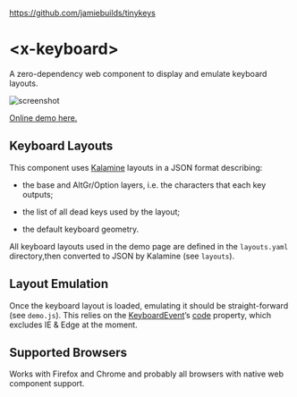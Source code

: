 https://github.com/jamiebuilds/tinykeys

&lt;x-keyboard&gt;
================================================================================

A zero-dependency web component to display and emulate keyboard layouts.

![screenshot](keyboard.svg)

[Online demo here.](https://fabi1cazenave.github.io/x-keyboard/)


Keyboard Layouts
--------------------------------------------------------------------------------

This component uses [Kalamine][1] layouts in a JSON format describing:

- the base and AltGr/Option layers, i.e. the characters that each key outputs;
- the list of all dead keys used by the layout;
- the default keyboard geometry.

  [1]: https://github.com/fabi1cazenave/kalamine/

All keyboard layouts used in the demo page are defined in the `layouts.yaml` directory,then converted to JSON by Kalamine (see `layouts`).


Layout Emulation
--------------------------------------------------------------------------------

Once the keyboard layout is loaded, emulating it should be straight-forward (see `demo.js`). This relies on the [KeyboardEvent][2]’s [code][3] property, which excludes IE & Edge at the moment.

  [2]: https://developer.mozilla.org/en-US/docs/Web/API/KeyboardEvent
  [3]: https://www.w3.org/TR/uievents-code/#code-value-tables


Supported Browsers
--------------------------------------------------------------------------------

Works with Firefox and Chrome and probably all browsers with native web component support.


